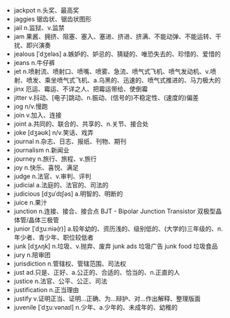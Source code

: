 - jackpot n.头奖、最高奖
- jaggies 锯齿状、锯齿状图形
- jail n.监狱、v.监禁
- jam 果酱、拥挤、阻塞、塞入、塞进、挤进、挤满、不能动弹、不能运转、干扰、即兴演奏
- jealous [ˈdʒeləs] a.嫉妒的、妒忌的、猜疑的、唯恐失去的、珍惜的、爱惜的
- jeans n.牛仔裤
- jet n.喷射流、喷射口、喷嘴、喷雾、急流、喷气式飞机、喷气发动机、v.喷射、喷发、乘坐喷气式飞机、a.乌黑的、迅速的、喷气式推进的、马力极大的
- jinx 厄运、霉运、不详之人、把霉运带给、使倒霉
- jitter v.抖动、[电子]跳动、n.振动、(信号的)不稳定性、(速度的)偏差
- jog n/v.慢跑
- join v.加入、连接
- joint a.共同的、联合的、共享的、n.关节、接合处
- joke [dʒəʊk] n/v.笑话、戏弄
- journal n.杂志、日志、报纸、刊物、期刊
- journalism n.新闻业
- journey n.旅行、旅程、v.旅行
- joy n.快乐、喜悦、满足
- judge n.法官、v.审判、评判
- judicial a.法庭的、法官的、司法的 
- judicious [dʒuˈdɪʃəs] a.明智的、明断的
- juice n.果汁
- junction n.连接、接合、接合点  BJT - Bipolar Junction Transistor 双极型晶体管/晶体三极管 
- junior [ˈdʒuːniə(r)] a.较年幼的、资历浅的、级别低的、(大学的)三年级的、n.年少者、青少年、职位较低者
- junk [dʒʌŋk] n.垃圾、v.抛弃、废弃  junk ads 垃圾广告  junk food 垃圾食品
- jury n.陪审团
- jurisdiction n.管辖权、管辖范围、司法权
- just ad.只是、正好、a.公正的、合适的、恰当的、n.正直的人
- justice n.法官、公平、公正、司法
- justification n.正当理由
- justify v.证明正当、证明...正确、为...辩护、对...作出解释、整理版面
- juvenile [ˈdʒuːvənaɪl] n.少年、a.少年的、未成年的、幼稚的